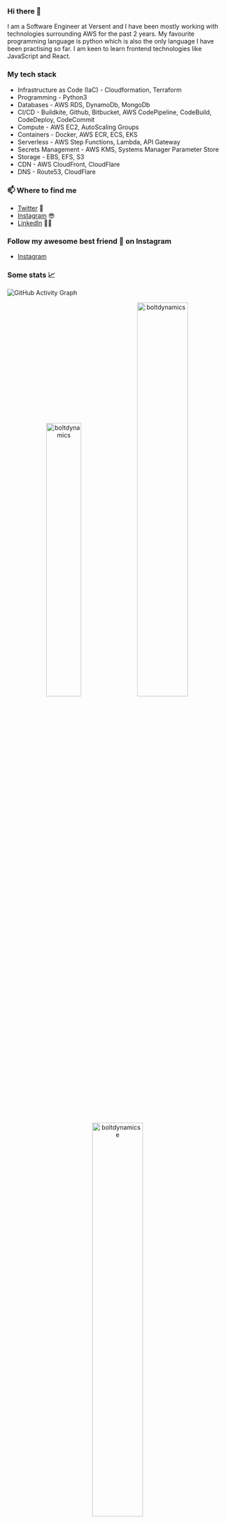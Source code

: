 ### Hi there 👋

I am a Software Engineer at Versent and I have been mostly working with technologies surrounding AWS for the past 2 years. My favourite programming language is python which is also the only language I have been practising so far. I am keen to learn frontend technologies like JavaScript and React.

### My tech stack
* Infrastructure as Code (IaC) - Cloudformation, Terraform
* Programming - Python3
* Databases - AWS RDS, DynamoDb, MongoDb
* CI/CD - Buildkite, Github, Bitbucket, AWS CodePipeline, CodeBuild, CodeDeploy, CodeCommit
* Compute - AWS EC2, AutoScaling Groups
* Containers - Docker, AWS ECR, ECS, EKS
* Serverless - AWS Step Functions, Lambda, API Gateway
* Secrets Management - AWS KMS, Systems Manager Parameter Store
* Storage - EBS, EFS, S3
* CDN - AWS CloudFront, CloudFlare
* DNS - Route53, CloudFlare

### 📫 Where to find me
- [Twitter](https://twitter.com/bista_pras) 🐤
- [Instagram](https://instagram.com/pras_bista) 😎
- [LinkedIn](https://linkedin.com/in/prasiddha01) 👨💼

### Follow my awesome best friend :dog: on Instagram
- [Instagram](https://instagram.com/chris_the_cavoodle)

### Some stats 📈
![GitHub Activity Graph](https://activity-graph.herokuapp.com/graph?username=boltdynamics&theme=dracula&hide_border=true)

<p align="center">
<img width="40%" src="https://github-readme-stats.vercel.app/api/top-langs?username=boltdynamics&show_icons=true&theme=dracula&title_color=ff8000&text_color=ffffff&bg_color=6a6a6a&locale=en&layout=compact&hide_border=true" alt="boltdynamics" /> 
<img width="48%" src="https://github-readme-stats.vercel.app/api?username=boltdynamics&show_icons=true&theme=dracula&title_color=ff8000&text_color=ffffff&bg_color=6a6a6a&locale=en&hide_border=true" alt="boltdynamics" />
<img width="48%" src="https://github-readme-streak-stats.herokuapp.com/?user=boltdynamics&theme=highcontrast&hide_border=true" alt="boltdynamicse" />
</p>

## Recent GitHub Activity

<!--START_SECTION:activity-->
<!--END_SECTION:activity-->
